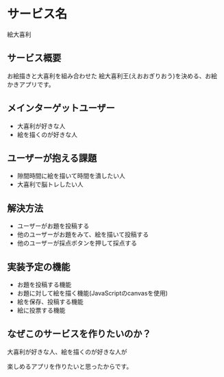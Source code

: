 # サービス名

絵大喜利

## サービス概要

お絵描きと大喜利を組み合わせた
絵大喜利王(えおおぎりおう)を決める、お絵かきアプリです。

## メインターゲットユーザー

- 大喜利が好きな人
- 絵を描くのが好きな人

## ユーザーが抱える課題

- 隙間時間に絵を描いて時間を潰したい人
- 大喜利で脳トレしたい人

## 解決方法

- ユーザーがお題を投稿する
- 他のユーザーがお題をみて、絵を描いて投稿する
- 他のユーザーが採点ボタンを押して採点する

## 実装予定の機能

- お題を投稿する機能
- お題に対して絵を描く機能(JavaScriptのcanvasを使用)
- 絵を保存、投稿する機能
- 絵に投票する機能

## なぜこのサービスを作りたいのか？

大喜利が好きな人、絵を描くのが好きな人が

楽しめるアプリを作りたいと思ったからです。

